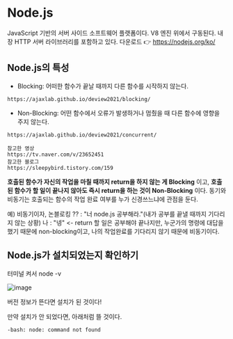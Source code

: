 # Node.js
JavaScript 기반의 서버 사이드 소프트웨어 플랫폼이다.
V8 엔진 위에서 구동된다.
내장 HTTP 서버 라이브러리를 포함하고 있다.
다운로드 👉 https://nodejs.org/ko/

## Node.js의 특성
- Blocking: 어떠한 함수가 끝날 때까지 다른 함수를 시작하지 않는다.

```
https://ajaxlab.github.io/deview2021/blocking/
```

- Non-Blocking: 어떤 함수에서 오류가 발생하거나 멈췄을 때 다른 함수에 영향을 주지 않는다.

```
https://ajaxlab.github.io/deview2021/concurrent/
```

```
참고한 영상
https://tv.naver.com/v/23652451
참고한 블로그
https://sleepybird.tistory.com/159
```

**호출된 함수가 자신의 작업을 마칠 때까지 return을 하지 않는 게 Blocking** 이고,
**호출된 함수가 할 일이 끝나지 않아도 즉시 return을 하는 것이 Non-Blocking** 이다.
동기와 비동기는 호출되는 함수의 작업 완료 여부를 누가 신경쓰느냐에 관점을 둔다.

예) 비동기이자, 논블로킹
?? : "너 node.js 공부해라."(내가 공부를 끝낼 때까지 기다리지 않는 상황)
나 : "넹" <- return
할 일은 공부해야 끝나지만, 누군가의 명령에 대답을 했기 때문에 non-blocking이고, 나의 작업완료를 기다리지 않기 때문에 비동기이다.

## Node.js가 설치되었는지 확인하기

터미널 켜서 node -v

![image](https://user-images.githubusercontent.com/76990149/160333333-ad95acf6-5614-4bb6-8e36-6a8d00519939.png)

버전 정보가 뜬다면 설치가 된 것이다!

만약 설치가 안 되었다면, 아래처럼 뜰 것이다.

```
-bash: node: command not found
```